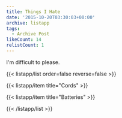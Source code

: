 ```yaml
---
title: Things I Hate
date: '2015-10-20T03:30:03+00:00'
archive: listapp
tags: 
  - Archive Post
likeCount: 14
relistCount: 1
---
```


I'm difficult to please.

<!--more-->

{{< listapp/list order=false reverse=false >}}

   {{< listapp/item title="Cords" >}}

   {{< listapp/item title="Batteries" >}}

{{< /listapp/list >}}
